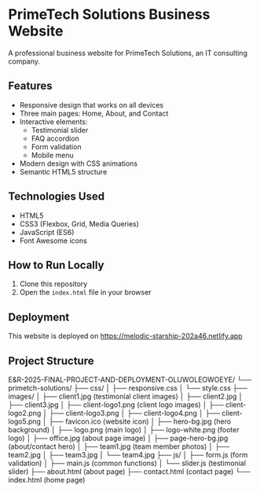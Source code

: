 # PrimeTech Solutions Business Website

A professional business website for PrimeTech Solutions, an IT consulting company.

## Features

- Responsive design that works on all devices
- Three main pages: Home, About, and Contact
- Interactive elements:
  - Testimonial slider
  - FAQ accordion
  - Form validation
  - Mobile menu
- Modern design with CSS animations
- Semantic HTML5 structure

## Technologies Used

- HTML5
- CSS3 (Flexbox, Grid, Media Queries)
- JavaScript (ES6)
- Font Awesome icons

## How to Run Locally

1. Clone this repository
2. Open the `index.html` file in your browser

## Deployment

This website is deployed on https://melodic-starship-202a46.netlify.app

## Project Structure
E&R-2025-FINAL-PROJECT-AND-DEPLOYMENT-OLUWOLEOWOEYE/
└── primetch-solutions/
    ├── css/
    │   ├── responsive.css
    │   └── style.css
    ├── images/
    │   ├── client1.jpg       (testimonial client images)
    │   ├── client2.jpg
    │   ├── client3.jpg
    │   ├── client-logo1.png   (client logo images)
    │   ├── client-logo2.png
    │   ├── client-logo3.png
    │   ├── client-logo4.png
    │   ├── client-logo5.png
    │   ├── favicon.ico        (website icon)
    │   ├── hero-bg.jpg        (hero background)
    │   ├── logo.png           (main logo)
    │   ├── logo-white.png     (footer logo)
    │   ├── office.jpg         (about page image)
    │   ├── page-hero-bg.jpg   (about/contact hero)
    │   ├── team1.jpg          (team member photos)
    │   ├── team2.jpg
    │   ├── team3.jpg
    │   └── team4.jpg
    ├── js/
    │   ├── form.js            (form validation)
    │   ├── main.js            (common functions)
    │   └── slider.js          (testimonial slider)
    ├── about.html             (about page)
    ├── contact.html           (contact page)
    └── index.html             (home page)

